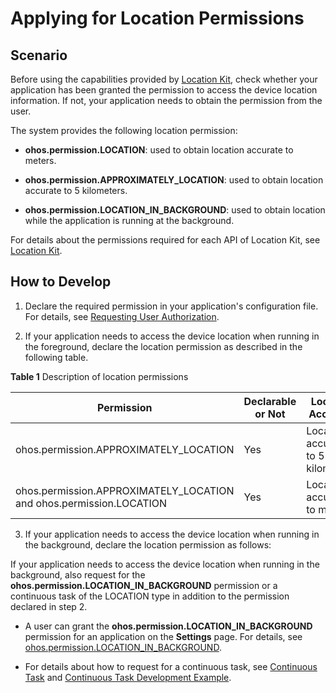 # Applying for Location Permissions

## Scenario

Before using the capabilities provided by [Location Kit](../../reference/apis-location-kit/js-apis-geoLocationManager.md), check whether your application has been granted the permission to access the device location information. If not, your application needs to obtain the permission from the user.

The system provides the following location permission:

- **ohos.permission.LOCATION**: used to obtain location accurate to meters.

- **ohos.permission.APPROXIMATELY\_LOCATION**: used to obtain location accurate to 5 kilometers.

- **ohos.permission.LOCATION_IN_BACKGROUND**: used to obtain location while the application is running at the background.

For details about the permissions required for each API of Location Kit, see [Location Kit](../../reference/apis-location-kit/js-apis-geoLocationManager.md).

## How to Develop

1. Declare the required permission in your application's configuration file. For details, see [Requesting User Authorization](../../security/AccessToken/request-user-authorization.md#request-user-authorization.md).

2. If your application needs to access the device location when running in the foreground, declare the location permission as described in the following table.

**Table 1** Description of location permissions

| Permission| Declarable or Not| Location Accuracy|
| -------- | -------- | -------- |
| ohos.permission.APPROXIMATELY_LOCATION| Yes| Location accurate to 5 kilometers.|
| ohos.permission.APPROXIMATELY_LOCATION and ohos.permission.LOCATION| Yes| Location accurate to meters.|

3. If your application needs to access the device location when running in the background, declare the location permission as follows:

If your application needs to access the device location when running in the background, also request for the **ohos.permission.LOCATION_IN_BACKGROUND** permission or a continuous task of the LOCATION type in addition to the permission declared in step 2.

- A user can grant the **ohos.permission.LOCATION_IN_BACKGROUND** permission for an application on the **Settings** page. For details, see [ohos.permission.LOCATION_IN_BACKGROUND](../../security/AccessToken/permissions-for-all.md#ohospermissionlocation_in_background).

- For details about how to request for a continuous task, see [Continuous Task](../../task-management/continuous-task.md)<!--Del--> and [Continuous Task Development Example](../../performance/reasonable-running-backgroundTask.md#continuous-task)<!--DelEnd-->.
